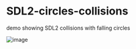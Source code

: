 # SDL2-circles-collisions
 demo showing SDL2 collisions with falling circles

![image](https://github.com/xp5-org/SDL2-circles-collisions/assets/18539839/74f5eb14-3e1f-4022-88e3-8cb68b4210b0)
